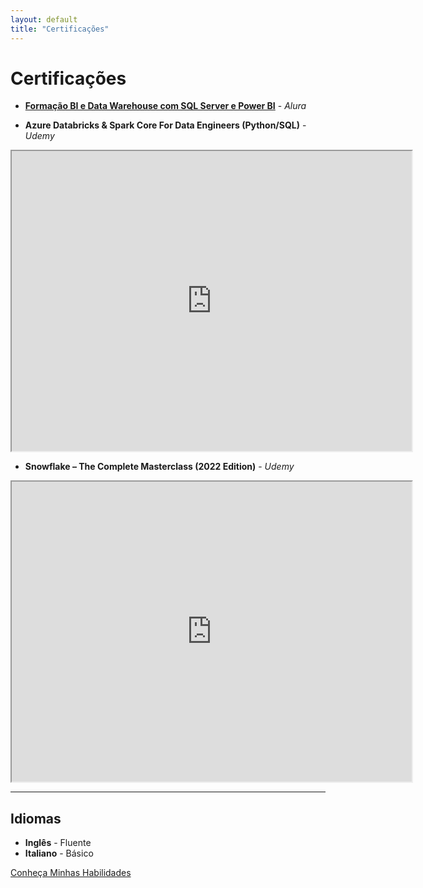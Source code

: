 ```yaml
---
layout: default
title: "Certificações"
---
```


# Certificações

- [**Formação BI e Data Warehouse com SQL Server e Power BI**](https://cursos.alura.com.br/degree/certificate/7e462823-5ef2-45cd-ace3-4d8515280d62) - *Alura*  

- **Azure Databricks & Spark Core For Data Engineers (Python/SQL)** - *Udemy*  
<iframe src="https://drive.google.com/file/d/1xU6iFMNYRZBi91H_qj3oR4R67TcM3Kut/preview" width="640" height="480"></iframe>

- **Snowflake – The Complete Masterclass (2022 Edition)** - *Udemy*  
<iframe src="https://drive.google.com/file/d/SEU_ARQUIVO_ID/preview" width="640" height="480"></iframe>

---

## Idiomas

- **Inglês** - Fluente
- **Italiano** - Básico

[Conheça Minhas Habilidades](skills.md)
